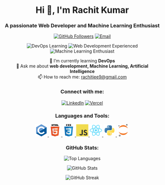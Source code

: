 <h1 align="center">Hi 👋, I'm Rachit Kumar</h1>
<h3 align="center">A passionate Web Developer and Machine Learning Enthusiast</h3>

<p align="center">
  <a href="https://github.com/rchitk23/rachitgithub23"><img src="https://img.shields.io/github/followers/rchitk23?label=Follow&style=social" alt="GitHub Followers"></a>
  <a href="mailto:rachitjee9@gmail.com"><img src="https://img.shields.io/badge/Email-rachitjee9@gmail.com-blue?style=flat&logo=gmail" alt="Email"></a>
</p>

<p align="center">
  <img src="https://img.shields.io/badge/DevOps-Learning-brightgreen" alt="DevOps Learning">
  <img src="https://img.shields.io/badge/Web_Development-Experienced-blue" alt="Web Development Experienced">
  <img src="https://img.shields.io/badge/Machine_Learning-Enthusiast-yellow" alt="Machine Learning Enthusiast">
</p>

<p align="center">
  🌱 I’m currently learning <strong>DevOps</strong><br>
  💬 Ask me about <strong>web development, Machine Learning, Artificial Intelligence</strong><br>
  📫 How to reach me: <a href="mailto:rachitjee9@gmail.com">rachitjee9@gmail.com</a>
</p>

<h3 align="center">Connect with me:</h3>
<p align="center">
  <a href="https://linkedin.com/in/rachit-kumar-424382263" target="_blank"><img align="center" src="https://raw.githubusercontent.com/devicons/devicon/master/icons/social/linkedin.svg" alt="LinkedIn" height="30" width="40" /></a>
  <a href="https://vercel.com/rachits-projects-071d3b8c" target="_blank"><img align="center" src="https://raw.githubusercontent.com/devicons/devicon/master/icons/social/vercel.svg" alt="Vercel" height="30" width="40" /></a>
</p>

<h3 align="center">Languages and Tools:</h3>
<p align="center"> 
  <a href="https://www.cprogramming.com/" target="_blank"> <img src="https://raw.githubusercontent.com/devicons/devicon/master/icons/c/c-original.svg" alt="C" width="40" height="40"/> </a> 
  <a href="https://www.w3.org/html/" target="_blank"> <img src="https://raw.githubusercontent.com/devicons/devicon/master/icons/html5/html5-original-wordmark.svg" alt="HTML5" width="40" height="40"/> </a> 
  <a href="https://www.w3schools.com/css/" target="_blank"> <img src="https://raw.githubusercontent.com/devicons/devicon/master/icons/css3/css3-original-wordmark.svg" alt="CSS3" width="40" height="40"/> </a> 
  <a href="https://www.javascript.com/" target="_blank"> <img src="https://raw.githubusercontent.com/devicons/devicon/master/icons/javascript/javascript-original.svg" alt="JavaScript" width="40" height="40"/> </a> 
  <a href="https://reactjs.org/" target="_blank"> <img src="https://raw.githubusercontent.com/devicons/devicon/master/icons/react/react-original.svg" alt="React" width="40" height="40"/> </a>
  <a href="https://www.python.org" target="_blank"> <img src="https://raw.githubusercontent.com/devicons/devicon/master/icons/python/python-original.svg" alt="Python" width="40" height="40"/> </a>
  <a href="https://jupyter.org/" target="_blank"> <img src="https://raw.githubusercontent.com/devicons/devicon/master/icons/jupyter/jupyter-original.svg" alt="Jupyter" width="40" height="40"/> </a>
</p>

<h3 align="center">GitHub Stats:</h3>
<p align="center">
  <img src="https://github-readme-stats.vercel.app/api/top-langs?username=rchitk23&show_icons=true&locale=en&layout=compact" alt="Top Languages" />
</p>
<p align="center">
  <img src="https://github-readme-stats.vercel.app/api?username=rchitk23&show_icons=true&locale=en" alt="GitHub Stats" />
</p>
<p align="center">
  <img src="https://github-readme-streak-stats.herokuapp.com/?user=rchitk23" alt="GitHub Streak" />
</p>
